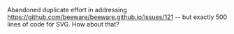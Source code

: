Abandoned duplicate effort in addressing https://github.com/beeware/beeware.github.io/issues/121 -- but exactly 500 lines of code for SVG. How about that?
